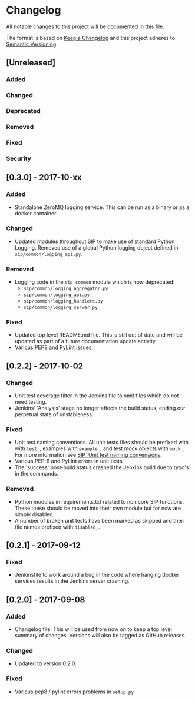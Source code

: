 # Changelog
All notable changes to this project will be documented in this file.

The format is based on [Keep a Changelog](http://keepachangelog.com/en/1.0.0/)
and this project adheres to [Semantic Versioning](http://semver.org/spec/v2.0.0.html).

## [Unreleased]
### Added
### Changed
### Deprecated
### Removed
### Fixed
### Security


## [0.3.0] - 2017-10-xx
### Added
- Standalone ZeroMQ logging service. This can be run as a binary or as a docker
  container.
### Changed
- Updated modules throughout SIP to make use of standard Python Logging. 
  Removed use of a global Python logging object defined in 
  `sip/common/logging_api.py`. 
### Removed
- Logging code in the `sip.common` module which is now deprecated:
  - `sip/common/logging_aggregator.py`
  - `sip/common/logging_api.py`
  - `sip/common/logging_handlers.py`
  - `sip/common/logging_server.py`
### Fixed
- Updated top level README.md file. This is still out of date and will be 
  updated as part of a future documentation update activity.
- Various PEP8 and PyLint issues.


## [0.2.2] - 2017-10-02
### Changed
- Unit test coverage filter in the Jenkins file to omit files which do not need
  testing.
- Jenkins' 'Analysis' stage no longer affects the build status, ending our
  perpetual state of unstableness.
### Fixed
- Unit test naming conventions. All unit tests files should be prefixed with
  with `test_`, examples with `example_`, and test mock objects with `mock_`. 
  For more information see 
  [SIP: Unit test naming convensions](https://confluence.ska-sdp.org/display/WBS/SIP%3A+Unit+test+naming+conventions).
- Various PEP-8 and PyLint errors in unit tests.
- The 'success' post-build status crashed the Jenkins build due to typo's in the
  commands.
### Removed
- Python modules in requirements.txt related to non core SIP functions. These
  these should be moved into their own module but for now are simply disabled.
- A number of broken unit tests have been marked as skipped and their file
  names prefixed with `disabled_`. 

 
## [0.2.1] - 2017-09-12
### Fixed
- Jenkinsfile to work around a bug in the code where hanging docker services
  results in the Jenkins server crashing.

## [0.2.0] - 2017-09-08
### Added
- Changelog file. This will be used from now on to keep a top level summary of 
  changes. Versions will also be tagged as GitHub releases.
### Changed
- Updated to version 0.2.0.
### Fixed
- Various pep8 / pylint errors problems in `setup.py`
